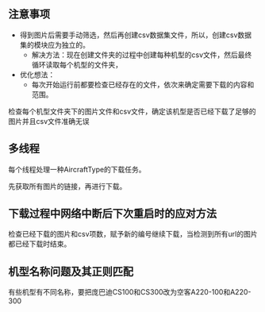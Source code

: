 ## 注意事项

* 得到图片后需要手动筛选，然后再创建csv数据集文件，所以，创建csv数据集的模块应为独立的。
  * 解决方法：现在创建文件夹的过程中创建每种机型的csv文件，然后最终循环读取每个机型的文件夹，
* 优化想法：
  * 每次开始运行前都要检查已经存在的文件，依次来确定需要下载的内容和范围。

检查每个机型文件夹下的图片文件和csv文件，确定该机型是否已经下载了足够的图片并且csv文件准确无误

## 多线程

每个线程处理一种AircraftType的下载任务。

先获取所有图片的链接，再进行下载。



## 下载过程中网络中断后下次重启时的应对方法

检查已经下载的图片和csv项数，赋予新的编号继续下载，当检测到所有url的图片都已经下载时结束。



## 机型名称问题及其正则匹配

有些机型有不同名称，要把庞巴迪CS100和CS300改为空客A220-100和A220-300
